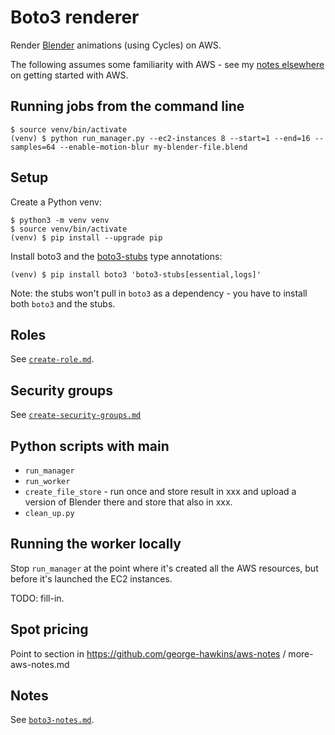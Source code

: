 Boto3 renderer
==============

Render [Blender](https://www.blender.org/) animations (using Cycles) on AWS.

The following assumes some familiarity with AWS - see my [notes elsewhere](https://github.com/george-hawkins/aws-notes) on getting started with AWS.

Running jobs from the command line
----------------------------------

```
$ source venv/bin/activate
(venv) $ python run_manager.py --ec2-instances 8 --start=1 --end=16 --samples=64 --enable-motion-blur my-blender-file.blend
```

Setup
-----

Create a Python venv:

```
$ python3 -m venv venv
$ source venv/bin/activate
(venv) $ pip install --upgrade pip
```

Install boto3 and the [boto3-stubs](https://pypi.org/project/boto3-stubs/) type annotations:

```
(venv) $ pip install boto3 'boto3-stubs[essential,logs]'
```

Note: the stubs won't pull in `boto3` as a dependency - you have to install both `boto3` and the stubs.


Roles
-----

See [`create-role.md`](docs/create-role.md).

Security groups
---------------

See [`create-security-groups.md`](docs/create-security-group.md)

Python scripts with main
------------------------

* `run_manager`
* `run_worker`
* `create_file_store` - run once and store result in xxx and upload a version of Blender there and store that also in xxx. 
* `clean_up.py`

Running the worker locally
--------------------------

Stop `run_manager` at the point where it's created all the AWS resources, but before it's launched the EC2 instances.

TODO: fill-in.

Spot pricing
------------

Point to section in https://github.com/george-hawkins/aws-notes / more-aws-notes.md

Notes
-----

See [`boto3-notes.md`](docs/boto3-notes.md).